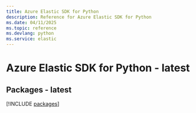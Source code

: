 ```yaml
---
title: Azure Elastic SDK for Python
description: Reference for Azure Elastic SDK for Python
ms.date: 04/11/2025
ms.topic: reference
ms.devlang: python
ms.service: elastic
---
```

# Azure Elastic SDK for Python - latest
## Packages - latest
[!INCLUDE [packages](elastic-index.md)]